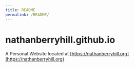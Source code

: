```yaml
---
title: README
permalink: /README/
---
```

# nathanberryhill.github.io
A Personal Website located at [https://nathanberryhill.org](https://nathanberryhill.org)
